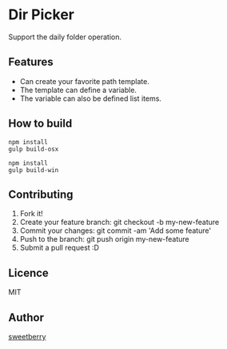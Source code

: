 Dir Picker
====

Support the daily folder operation.

## Features

* Can create your favorite path template.
* The template can define a variable.
* The variable can also be defined list items.

## How to build

```
npm install
gulp build-osx
```

```
npm install
gulp build-win
```

## Contributing

1. Fork it!  
1. Create your feature branch: git checkout -b my-new-feature  
1. Commit your changes: git commit -am 'Add some feature'  
1. Push to the branch: git push origin my-new-feature  
1. Submit a pull request :D  

## Licence

MIT

## Author

[sweetberry](https://github.com/sweetberry)